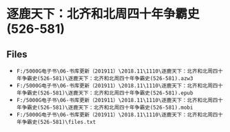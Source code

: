 # 逐鹿天下：北齐和北周四十年争霸史(526-581)

## Files

- `F:/5000G电子书\06-书库更新（201911）\2018.11\1110\逐鹿天下：北齐和北周四十年争霸史(526-581)\逐鹿天下：北齐和北周四十年争霸史(526-581).azw3`
- `F:/5000G电子书\06-书库更新（201911）\2018.11\1110\逐鹿天下：北齐和北周四十年争霸史(526-581)\逐鹿天下：北齐和北周四十年争霸史(526-581).epub`
- `F:/5000G电子书\06-书库更新（201911）\2018.11\1110\逐鹿天下：北齐和北周四十年争霸史(526-581)\逐鹿天下：北齐和北周四十年争霸史(526-581).mobi`
- `F:/5000G电子书\06-书库更新（201911）\2018.11\1110\逐鹿天下：北齐和北周四十年争霸史(526-581)\files.txt`
